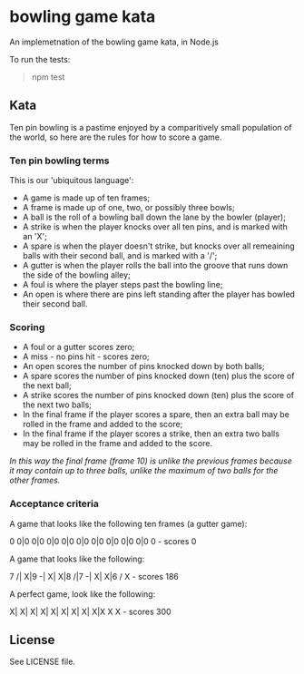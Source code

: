 # bowling game kata

An implemetnation of the bowling game kata, in Node.js

To run the tests:

> npm test

## Kata

Ten pin bowling is a pastime enjoyed by a comparitively small population of the world, so here are the rules for how to score a game.

### Ten pin bowling terms

This is our 'ubiquitous language':

* A game is made up of ten frames;
* A frame is made up of one, two, or possibly three bowls;
* A ball is the roll of a bowling ball down the lane by the bowler (player);
* A strike is when the player knocks over all ten pins, and is marked with an 'X';
* A spare is when the player doesn't strike, but knocks over all remeaining balls with their second ball, and is marked with a '/';
* A gutter is when the player rolls the ball into the groove that runs down the side of the bowling alley;
* A foul is where the player steps past the bowling line;
* An open is where there are pins left standing after the player has bowled their second ball.

### Scoring

* A foul or a gutter scores zero;
* A miss - no pins hit - scores zero;
* An open scores the number of pins knocked down by both balls;
* A spare scores the number of pins knocked down (ten) plus the score of the next ball;
* A strike scores the number of pins knocked down (ten) plus the score of the next two balls;
* In the final frame if the player scores a spare, then an extra ball may be rolled in the frame and added to the score;
* In the final frame if the player scores a strike, then an extra two balls may be rolled in the frame and added to the score.

_In this way the final frame (frame 10) is unlike the previous frames because it may contain up to three balls, unlike the maximum of two balls for the other frames._

### Acceptance criteria

A game that looks like the following ten frames (a gutter game):

0 0|0 0|0 0|0 0|0 0|0 0|0 0|0 0|0 0|0 0 - scores 0

A game that looks like the following:

7 /|  X|9 -|  X|  X|8 /|7 -|  X|  X|6 / X - scores 186

A perfect game, look like the following:

  X|  X|  X|  X|  X|  X|  X|  X|  X|X X X - scores 300

## License

See LICENSE file.
